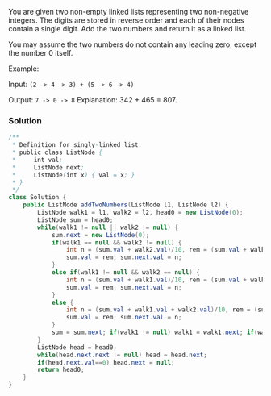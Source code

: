 You are given two non-empty linked lists representing two non-negative integers. The digits are stored in reverse order and each of their nodes contain a single digit. Add the two numbers and return it as a linked list.

You may assume the two numbers do not contain any leading zero, except the number 0 itself.

Example:

Input: `(2 -> 4 -> 3) + (5 -> 6 -> 4)`

Output: `7 -> 0 -> 8`
Explanation: 342 + 465 = 807.

### Solution
```java
/**
 * Definition for singly-linked list.
 * public class ListNode {
 *     int val;
 *     ListNode next;
 *     ListNode(int x) { val = x; }
 * }
 */
class Solution {
    public ListNode addTwoNumbers(ListNode l1, ListNode l2) {
        ListNode walk1 = l1, walk2 = l2, head0 = new ListNode(0); 
        ListNode sum = head0;
        while(walk1 != null || walk2 != null) {
            sum.next = new ListNode(0);
            if(walk1 == null && walk2 != null) {
                int n = (sum.val + walk2.val)/10, rem = (sum.val + walk2.val)%10;
                sum.val = rem; sum.next.val = n;
            }
            else if(walk1 != null && walk2 == null) {
                int n = (sum.val + walk1.val)/10, rem = (sum.val + walk1.val)%10;
                sum.val = rem; sum.next.val = n;
            }
            else {
                int n = (sum.val + walk1.val + walk2.val)/10, rem = (sum.val + walk1.val + walk2.val)%10;
                sum.val = rem; sum.next.val = n;
            } 
            sum = sum.next; if(walk1 != null) walk1 = walk1.next; if(walk2 != null) walk2 = walk2.next;                        
        }
        ListNode head = head0;
        while(head.next.next != null) head = head.next;
        if(head.next.val==0) head.next = null;
        return head0; 
    }
}
```
